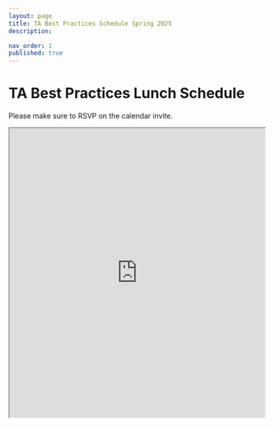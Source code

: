 ```yaml
---
layout: page
title: TA Best Practices Schedule Spring 2025
description: 

nav_order: 1
published: true
---
```


# TA Best Practices Lunch Schedule

Please make sure to RSVP on the calendar invite.

<iframe data-a11y-errors="true" src="https://docs.google.com/spreadsheets/d/e/2PACX-1vSRWCqPiZhJpkcoLk4LqGVMcqhEByVEHu5nyTvAO4UGgNmLC60zHNySOYmJDMnTljSmp8HXgiqTuzXo/pubhtml?gid=0&amp;single=true&amp;widget=true&amp;headers=false" width="100%" height="570"></iframe>
